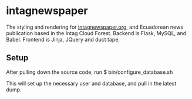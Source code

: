 intagnewspaper
==============

The styling and rendering for [intagnewspaper.org](http://intagnewspaper.org), and Ecuadorean news publication based in the Intag Cloud Forest. Backend is Flask, MySQL, and Babel. Frontend is Jinja, JQuery and duct tape. 

## Setup
After pulling down the source code, run
   $ bin/configure_database.sh <root mysql pw>

This will set up the necessary user and database, and pull in the latest dump.
